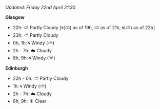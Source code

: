 *Updated: Friday 22nd April 21:30*

**Glasgow**

* 22h: :partly_sunny: Partly Cloudy [:cyclone:(:partly_sunny:) as of 19h, :partly_sunny: as of 21h, :cyclone:(:partly_sunny:) as of 22h]
* 23h: :partly_sunny: Partly Cloudy
* 0h, 1h: :cyclone: Windy (:partly_sunny:)
* 2h - 7h: :cloud: Cloudy
* 8h, 9h: :cyclone: Windy (:sunny:)

**Edinburgh**

* 22h - 0h: :partly_sunny: Partly Cloudy
* 1h: :cyclone: Windy (:partly_sunny:)
* 2h - 7h: :cloud: Cloudy
* 8h, 9h: :sunny: Clear
